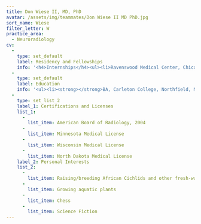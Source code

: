 ```yaml
---
title: Don Wiese II, MD, PhD
avatar: /assets/img/teammates/Don Wiese II MD PhD.jpg
sort_name: Wiese
filter_letter: W
practice_area:
  - Neuroradiology
cv:
  - 
    type: set_default
    label: Residency and Fellowships
    info: '<h4>Internships</h4><ul><li>Ravenswood Medical Center, Chicago, IL, 2000</li></ul><h4>Residencies</h4><ul><li>Beth Israel Deaconess Medical Center, Boston, MA, Diagnostic Radiology, 2004</li></ul><h4>Fellowships</h4><ul><li>Brigham and Women’s Hospital, Boston, MA, Neuroradiology, 2006<span></span></li></ul>'
  - 
    type: set_default
    label: Education
    info: '<ul><li><strong></strong>BA, Carleton College, Northfield, MN</li><li>PhD, University of Michigan Rackham School of Graduate Studies, Ann Arbor, MI</li><li>MD, University of Michigan Medical School, Ann Arbor, MI<span></span></li></ul>'
  - 
    type: set_list_2
    label_1: Certifications and Licenses
    list_1:
      - 
        list_item: American Board of Radiology, 2004
      - 
        list_item: Minnesota Medical License
      - 
        list_item: Wisconsin Medical License
      - 
        list_item: North Dakota Medical License
    label_2: Personal Interests
    list_2:
      - 
        list_item: Raising/breeding African Cichlids and other fresh-water tropical fish
      - 
        list_item: Growing aquatic plants
      - 
        list_item: Chess
      - 
        list_item: Science Fiction
---
```

